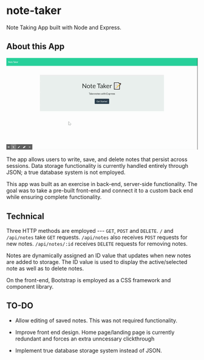 # note-taker

Note Taking App built with Node and Express.

## About this App

![Functionality Demo](https://github.com/magiama9/glowing-umbrella/blob/master/demo/note-taker-demo.gif)

The app allows users to write, save, and delete notes that persist across sessions. Data storage functionality is currently handled entirely through JSON; a true database system is not employed.

This app was built as an exercise in back-end, server-side functionality. The goal was to take a pre-built front-end and connect it to a custom back end while ensuring complete functionality.

## Technical

Three HTTP methods are employed --- `GET`, `POST` and `DELETE`. `/` and `/api/notes` take `GET` requests. `/api/notes` also receives `POST` requests for new notes. `/api/notes/:id` receives `DELETE` requests for removing notes.

Notes are dynamically assigned an ID value that updates when new notes are added to storage. The ID value is used to display the active/selected note as well as to delete notes.

On the front-end, Bootstrap is employed as a CSS framework and component library.


## TO-DO

  * Allow editing of saved notes. This was not required functionality.

  * Improve front end design. Home page/landing page is currently redundant and forces an extra unncessary clickthrough

  * Implement true database storage system instead of JSON.
